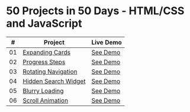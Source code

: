 # 50 Projects in 50 Days - HTML/CSS and JavaScript

| #   | Project                                                                                                      | Live Demo                                                                             |
| --- | ------------------------------------------------------------------------------------------------------------ | ------------------------------------------------------------------------------------- |
| 01  | [Expanding Cards](https://github.com/kperdebekoff/50ProjectsIn50Days/tree/main/01-expanding-cards)           | [See Demo](https://kperdebekoff.github.io/50ProjectsIn50Days/01-expanding-cards)      |
| 02  | [Progress Steps](https://github.com/kperdebekoff/50ProjectsIn50Days/tree/main/02-progress-steps)             | [See Demo](https://kperdebekoff.github.io/50ProjectsIn50Days/02-progress-steps)       |
| 03  | [Rotating Navigation](https://github.com/kperdebekoff/50ProjectsIn50Days/tree/main/03-rotating-navigation)   | [See Demo](https://kperdebekoff.github.io/50ProjectsIn50Days/03-rotating-navigation)  |
| 04  | [Hidden Search Widget](https://github.com/kperdebekoff/50ProjectsIn50Days/tree/main/04-hidden-search-widget) | [See Demo](https://kperdebekoff.github.io/50ProjectsIn50Days/04-hidden-search-widget) |
| 05  | [Blurry Loading](https://github.com/kperdebekoff/50ProjectsIn50Days/tree/main/05-blurry-loading)             | [See Demo](https://kperdebekoff.github.io/50ProjectsIn50Days/05-blurry-loading)       |
| 06  | [Scroll Animation](https://github.com/kperdebekoff/50ProjectsIn50Days/tree/main/06-scroll-animation)         | [See Demo](https://kperdebekoff.github.io/50ProjectsIn50Days/06-scroll-animation)     |
